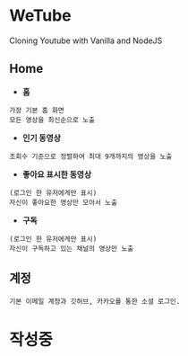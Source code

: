 # WeTube

Cloning Youtube with Vanilla and NodeJS

## Home
  + **홈**
  ```
  가장 기본 홈 화면
  모든 영상을 최신순으로 노출
  ```
  + **인기 동영상**
  ```
  조회수 기준으로 정렬하여 최대 9개까지의 영상을 노출
  ```
  + **좋아요 표시한 동영상**
  ```
  (로그인 한 유저에게만 표시)
  자신이 좋아요한 영상만 모아서 노출
  ```
  + **구독**
  ```
  (로그인 한 유저에게만 표시)
  자신이 구독하고 있는 채널의 영상만 노출
  ```
  
## 계정
```
기본 이메일 계정과 깃허브, 카카오를 통한 소셜 로그인.
```

# 작성중
